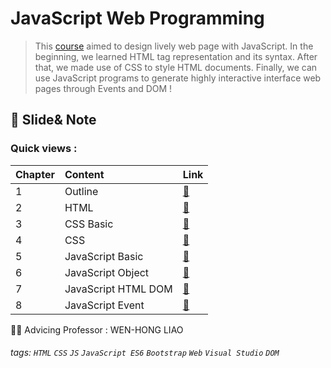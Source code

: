 # JavaScript Web Programming
> This [course](https://timetable.nycu.edu.tw/?r=main/crsoutline&Acy=111&Sem=2&CrsNo=574000&lang=zh-tw) aimed to design lively web page with JavaScript. In the beginning, we learned HTML tag representation and its syntax. After that, we made use of CSS to style HTML documents. Finally, we can use JavaScript programs to generate highly interactive interface web pages through Events and DOM !



## :memo: Slide& Note

### Quick views : 

| Chapter | Content  | Link |
| ------------ |:-------- |:-------- |
| 1   | Outline     | [:link:][1]  |
| 2   | HTML        | [:link:][2]  |
| 3   | CSS Basic   | [:link:][3]  |
| 4   | CSS         | [:link:][4]  |
| 5   | JavaScript Basic    | [:link:][5]  |
| 6   | JavaScript Object   | [:link:][6]  |
| 7   | JavaScript HTML DOM | [:link:][7]  |
| 8   | JavaScript Event    | [:link:][8]  |

[1]: https://github.com/iriszzzz/JavaScript-Web-Programming/blob/main/note/J0-Outline.pdf
[2]: https://github.com/iriszzzz/JavaScript-Web-Programming/blob/main/note/J1-HTML.pdf
[3]: https://github.com/iriszzzz/JavaScript-Web-Programming/blob/main/note/J2-CSS1.pdf
[4]: https://github.com/iriszzzz/JavaScript-Web-Programming/blob/main/note/J2-CSS2.pdf
[5]: https://github.com/iriszzzz/JavaScript-Web-Programming/blob/main/note/J3-JSBasic.pdf
[6]: https://github.com/iriszzzz/JavaScript-Web-Programming/blob/main/note/J4-JSObject.pdf
[7]: https://github.com/iriszzzz/JavaScript-Web-Programming/blob/main/note/J5-DOM.pdf
[8]: https://github.com/iriszzzz/JavaScript-Web-Programming/blob/main/note/J6-Event.pdf


👨‍🏫 Advicing Professor : WEN-HONG LIAO

###### tags:  `HTML` `CSS` `JS` `JavaScript ES6` `Bootstrap` `Web` `Visual Studio` `DOM`
